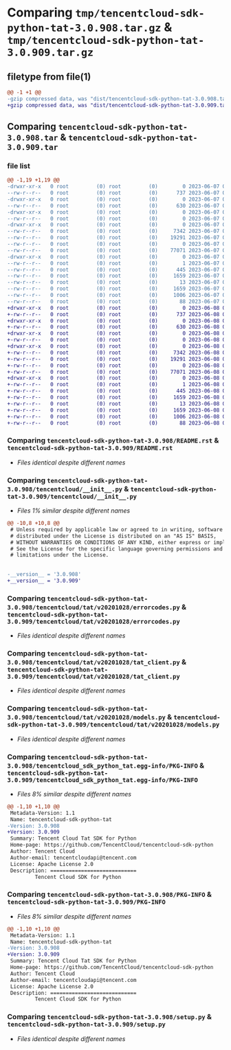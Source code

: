 # Comparing `tmp/tencentcloud-sdk-python-tat-3.0.908.tar.gz` & `tmp/tencentcloud-sdk-python-tat-3.0.909.tar.gz`

## filetype from file(1)

```diff
@@ -1 +1 @@
-gzip compressed data, was "dist/tencentcloud-sdk-python-tat-3.0.908.tar", last modified: Wed Jun  7 00:32:17 2023, max compression
+gzip compressed data, was "dist/tencentcloud-sdk-python-tat-3.0.909.tar", last modified: Thu Jun  8 00:33:08 2023, max compression
```

## Comparing `tencentcloud-sdk-python-tat-3.0.908.tar` & `tencentcloud-sdk-python-tat-3.0.909.tar`

### file list

```diff
@@ -1,19 +1,19 @@
-drwxr-xr-x   0 root         (0) root         (0)        0 2023-06-07 00:32:17.000000 tencentcloud-sdk-python-tat-3.0.908/
--rw-r--r--   0 root         (0) root         (0)      737 2023-06-07 00:32:17.000000 tencentcloud-sdk-python-tat-3.0.908/README.rst
-drwxr-xr-x   0 root         (0) root         (0)        0 2023-06-07 00:32:17.000000 tencentcloud-sdk-python-tat-3.0.908/tencentcloud/
--rw-r--r--   0 root         (0) root         (0)      630 2023-06-07 00:32:17.000000 tencentcloud-sdk-python-tat-3.0.908/tencentcloud/__init__.py
-drwxr-xr-x   0 root         (0) root         (0)        0 2023-06-07 00:32:17.000000 tencentcloud-sdk-python-tat-3.0.908/tencentcloud/tat/
--rw-r--r--   0 root         (0) root         (0)        0 2023-06-07 00:32:17.000000 tencentcloud-sdk-python-tat-3.0.908/tencentcloud/tat/__init__.py
-drwxr-xr-x   0 root         (0) root         (0)        0 2023-06-07 00:32:17.000000 tencentcloud-sdk-python-tat-3.0.908/tencentcloud/tat/v20201028/
--rw-r--r--   0 root         (0) root         (0)     7342 2023-06-07 00:32:17.000000 tencentcloud-sdk-python-tat-3.0.908/tencentcloud/tat/v20201028/errorcodes.py
--rw-r--r--   0 root         (0) root         (0)    19291 2023-06-07 00:32:17.000000 tencentcloud-sdk-python-tat-3.0.908/tencentcloud/tat/v20201028/tat_client.py
--rw-r--r--   0 root         (0) root         (0)        0 2023-06-07 00:32:17.000000 tencentcloud-sdk-python-tat-3.0.908/tencentcloud/tat/v20201028/__init__.py
--rw-r--r--   0 root         (0) root         (0)    77071 2023-06-07 00:32:17.000000 tencentcloud-sdk-python-tat-3.0.908/tencentcloud/tat/v20201028/models.py
-drwxr-xr-x   0 root         (0) root         (0)        0 2023-06-07 00:32:17.000000 tencentcloud-sdk-python-tat-3.0.908/tencentcloud_sdk_python_tat.egg-info/
--rw-r--r--   0 root         (0) root         (0)        1 2023-06-07 00:32:17.000000 tencentcloud-sdk-python-tat-3.0.908/tencentcloud_sdk_python_tat.egg-info/dependency_links.txt
--rw-r--r--   0 root         (0) root         (0)      445 2023-06-07 00:32:17.000000 tencentcloud-sdk-python-tat-3.0.908/tencentcloud_sdk_python_tat.egg-info/SOURCES.txt
--rw-r--r--   0 root         (0) root         (0)     1659 2023-06-07 00:32:17.000000 tencentcloud-sdk-python-tat-3.0.908/tencentcloud_sdk_python_tat.egg-info/PKG-INFO
--rw-r--r--   0 root         (0) root         (0)       13 2023-06-07 00:32:17.000000 tencentcloud-sdk-python-tat-3.0.908/tencentcloud_sdk_python_tat.egg-info/top_level.txt
--rw-r--r--   0 root         (0) root         (0)     1659 2023-06-07 00:32:17.000000 tencentcloud-sdk-python-tat-3.0.908/PKG-INFO
--rw-r--r--   0 root         (0) root         (0)     1006 2023-06-07 00:32:17.000000 tencentcloud-sdk-python-tat-3.0.908/setup.py
--rw-r--r--   0 root         (0) root         (0)       88 2023-06-07 00:32:17.000000 tencentcloud-sdk-python-tat-3.0.908/setup.cfg
+drwxr-xr-x   0 root         (0) root         (0)        0 2023-06-08 00:33:08.000000 tencentcloud-sdk-python-tat-3.0.909/
+-rw-r--r--   0 root         (0) root         (0)      737 2023-06-08 00:33:08.000000 tencentcloud-sdk-python-tat-3.0.909/README.rst
+drwxr-xr-x   0 root         (0) root         (0)        0 2023-06-08 00:33:08.000000 tencentcloud-sdk-python-tat-3.0.909/tencentcloud/
+-rw-r--r--   0 root         (0) root         (0)      630 2023-06-08 00:33:08.000000 tencentcloud-sdk-python-tat-3.0.909/tencentcloud/__init__.py
+drwxr-xr-x   0 root         (0) root         (0)        0 2023-06-08 00:33:08.000000 tencentcloud-sdk-python-tat-3.0.909/tencentcloud/tat/
+-rw-r--r--   0 root         (0) root         (0)        0 2023-06-08 00:33:08.000000 tencentcloud-sdk-python-tat-3.0.909/tencentcloud/tat/__init__.py
+drwxr-xr-x   0 root         (0) root         (0)        0 2023-06-08 00:33:08.000000 tencentcloud-sdk-python-tat-3.0.909/tencentcloud/tat/v20201028/
+-rw-r--r--   0 root         (0) root         (0)     7342 2023-06-08 00:33:08.000000 tencentcloud-sdk-python-tat-3.0.909/tencentcloud/tat/v20201028/errorcodes.py
+-rw-r--r--   0 root         (0) root         (0)    19291 2023-06-08 00:33:08.000000 tencentcloud-sdk-python-tat-3.0.909/tencentcloud/tat/v20201028/tat_client.py
+-rw-r--r--   0 root         (0) root         (0)        0 2023-06-08 00:33:08.000000 tencentcloud-sdk-python-tat-3.0.909/tencentcloud/tat/v20201028/__init__.py
+-rw-r--r--   0 root         (0) root         (0)    77071 2023-06-08 00:33:08.000000 tencentcloud-sdk-python-tat-3.0.909/tencentcloud/tat/v20201028/models.py
+drwxr-xr-x   0 root         (0) root         (0)        0 2023-06-08 00:33:08.000000 tencentcloud-sdk-python-tat-3.0.909/tencentcloud_sdk_python_tat.egg-info/
+-rw-r--r--   0 root         (0) root         (0)        1 2023-06-08 00:33:08.000000 tencentcloud-sdk-python-tat-3.0.909/tencentcloud_sdk_python_tat.egg-info/dependency_links.txt
+-rw-r--r--   0 root         (0) root         (0)      445 2023-06-08 00:33:08.000000 tencentcloud-sdk-python-tat-3.0.909/tencentcloud_sdk_python_tat.egg-info/SOURCES.txt
+-rw-r--r--   0 root         (0) root         (0)     1659 2023-06-08 00:33:08.000000 tencentcloud-sdk-python-tat-3.0.909/tencentcloud_sdk_python_tat.egg-info/PKG-INFO
+-rw-r--r--   0 root         (0) root         (0)       13 2023-06-08 00:33:08.000000 tencentcloud-sdk-python-tat-3.0.909/tencentcloud_sdk_python_tat.egg-info/top_level.txt
+-rw-r--r--   0 root         (0) root         (0)     1659 2023-06-08 00:33:08.000000 tencentcloud-sdk-python-tat-3.0.909/PKG-INFO
+-rw-r--r--   0 root         (0) root         (0)     1006 2023-06-08 00:33:08.000000 tencentcloud-sdk-python-tat-3.0.909/setup.py
+-rw-r--r--   0 root         (0) root         (0)       88 2023-06-08 00:33:08.000000 tencentcloud-sdk-python-tat-3.0.909/setup.cfg
```

### Comparing `tencentcloud-sdk-python-tat-3.0.908/README.rst` & `tencentcloud-sdk-python-tat-3.0.909/README.rst`

 * *Files identical despite different names*

### Comparing `tencentcloud-sdk-python-tat-3.0.908/tencentcloud/__init__.py` & `tencentcloud-sdk-python-tat-3.0.909/tencentcloud/__init__.py`

 * *Files 1% similar despite different names*

```diff
@@ -10,8 +10,8 @@
 # Unless required by applicable law or agreed to in writing, software
 # distributed under the License is distributed on an "AS IS" BASIS,
 # WITHOUT WARRANTIES OR CONDITIONS OF ANY KIND, either express or implied.
 # See the License for the specific language governing permissions and
 # limitations under the License.
 
 
-__version__ = '3.0.908'
+__version__ = '3.0.909'
```

### Comparing `tencentcloud-sdk-python-tat-3.0.908/tencentcloud/tat/v20201028/errorcodes.py` & `tencentcloud-sdk-python-tat-3.0.909/tencentcloud/tat/v20201028/errorcodes.py`

 * *Files identical despite different names*

### Comparing `tencentcloud-sdk-python-tat-3.0.908/tencentcloud/tat/v20201028/tat_client.py` & `tencentcloud-sdk-python-tat-3.0.909/tencentcloud/tat/v20201028/tat_client.py`

 * *Files identical despite different names*

### Comparing `tencentcloud-sdk-python-tat-3.0.908/tencentcloud/tat/v20201028/models.py` & `tencentcloud-sdk-python-tat-3.0.909/tencentcloud/tat/v20201028/models.py`

 * *Files identical despite different names*

### Comparing `tencentcloud-sdk-python-tat-3.0.908/tencentcloud_sdk_python_tat.egg-info/PKG-INFO` & `tencentcloud-sdk-python-tat-3.0.909/tencentcloud_sdk_python_tat.egg-info/PKG-INFO`

 * *Files 8% similar despite different names*

```diff
@@ -1,10 +1,10 @@
 Metadata-Version: 1.1
 Name: tencentcloud-sdk-python-tat
-Version: 3.0.908
+Version: 3.0.909
 Summary: Tencent Cloud Tat SDK for Python
 Home-page: https://github.com/TencentCloud/tencentcloud-sdk-python
 Author: Tencent Cloud
 Author-email: tencentcloudapi@tencent.com
 License: Apache License 2.0
 Description: ============================
         Tencent Cloud SDK for Python
```

### Comparing `tencentcloud-sdk-python-tat-3.0.908/PKG-INFO` & `tencentcloud-sdk-python-tat-3.0.909/PKG-INFO`

 * *Files 8% similar despite different names*

```diff
@@ -1,10 +1,10 @@
 Metadata-Version: 1.1
 Name: tencentcloud-sdk-python-tat
-Version: 3.0.908
+Version: 3.0.909
 Summary: Tencent Cloud Tat SDK for Python
 Home-page: https://github.com/TencentCloud/tencentcloud-sdk-python
 Author: Tencent Cloud
 Author-email: tencentcloudapi@tencent.com
 License: Apache License 2.0
 Description: ============================
         Tencent Cloud SDK for Python
```

### Comparing `tencentcloud-sdk-python-tat-3.0.908/setup.py` & `tencentcloud-sdk-python-tat-3.0.909/setup.py`

 * *Files identical despite different names*

